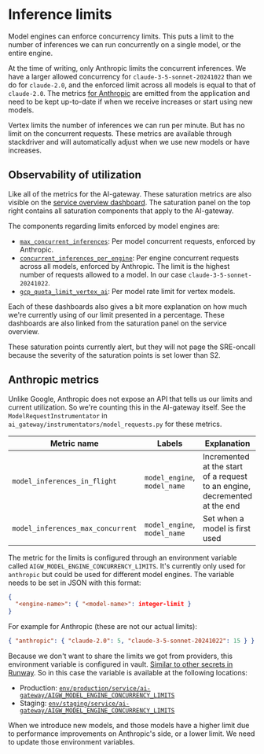 # Inference limits

Model engines can enforce concurrency limits. This puts a limit to the
number of inferences we can run concurrently on a single model, or the
entire engine.

At the time of writing, only Anthropic limits the concurrent
inferences. We have a larger allowed concurrency for `claude-3-5-sonnet-20241022` than
we do for `claude-2.0`, and the enforced limit across all models is
equal to that of `claude-2.0`. The metrics [for Anthropic](#anthropic-metrics)
are emitted from the application and need to be kept up-to-date if when we
receive increases or start using new models.

Vertex limits the number of inferences we can run per minute. But has
no limit on the concurrent requests. These metrics are available
through stackdriver and will automatically adjust when we use new
models or have increases.

## Observability of utilization

Like all of the metrics for the AI-gateway. These saturation metrics
are also visible on the
[service overview dashboard](https://dashboards.gitlab.net/d/ai-gateway-main/ai-gateway3a-overview?orgId=1).
The saturation panel on the top right contains all saturation components
that apply to the AI-gateway.

The components regarding limits enforced by model engines are:

- [`max_concurrent_inferences`](https://dashboards.gitlab.net/d/alerts-max_concurrent_inferences/154abead-92ad-5cd7-9112-fd8418ba289b?var-environment=gprd&var-type=ai-gateway&var-stage=main&var-component=max_concurrent_inferences&orgId=1):
  Per model concurrent requests, enforced by Anthropic.
- [`concurrent_inferences_per_engine`](https://dashboards.gitlab.net/d/alerts-max_inferences_per_engine/bd1e5cca-760c-55b0-98fa-4501e273af2a?var-environment=gprd&var-type=ai-gateway&var-stage=main&var-component=max_concurrent_inferences_per_engine&orgId=1):
  Per engine concurrent requests across all models, enforced by
  Anthropic. The limit is the highest number of requests allowed to a
  model. In our case `claude-3-5-sonnet-20241022`.
- [`gcp_quota_limit_vertex_ai`](https://dashboards.gitlab.net/d/alerts-sat_gcp_quota_limit_vertex_ai/d6ff3868-f03d-5dda-bd7c-e0fd406c5cc6?var-environment=gprd&var-type=ai-gateway&var-stage=main&var-component=gcp_quota_limit_vertex_ai&orgId=1):
  Per model rate limit for vertex models.

Each of these dashboards also gives a bit more explanation on how much
we're currently using of our limit presented in a percentage. These
dashboards are also linked from the saturation panel on the service
overview.

These saturation points currently alert, but they will not page the
SRE-oncall because the severity of the saturation points is set lower
than S2.

## Anthropic metrics

Unlike Google, Anthropic does not expose an API that tells us our
limits and current utilization. So we're counting this in the
AI-gateway itself. See the `ModelRequestInstrumentator` in
`ai_gateway/instrumentators/model_requests.py` for these metrics.

| Metric name                       | Labels                       | Explanation                                                                |
| --------------------------------- | ---------------------------- | -------------------------------------------------------------------------- |
| `model_inferences_in_flight`      | `model_engine`, `model_name` | Incremented at the start of a request to an engine, decremented at the end |
| `model_inferences_max_concurrent` | `model_engine`, `model_name` | Set when a model is first used                                             |

The metric for the limits is configured through an environment variable called
`AIGW_MODEL_ENGINE_CONCURRENCY_LIMITS`. It's currently only used for
`anthropic` but could be used for different model engines. The
variable needs to be set in JSON with this format:

```json
{
  "<engine-name>": { "<model-name>": integer-limit }
}
```

For example for Anthropic (these are not our actual limits):

```json
{ "anthropic": { "claude-2.0": 5, "claude-3-5-sonnet-20241022": 15 } }
```

Because we don't want to share the limits we got from providers, this
environment variable is configured in vault.
[Similar to other secrets in Runway](https://gitlab.com/gitlab-com/gl-infra/platform/runway/docs/-/blob/master/secrets-management.md?ref_type=heads).
So in this case the variable is available at the following locations:

- Production: [`env/production/service/ai-gateway/AIGW_MODEL_ENGINE_CONCURRENCY_LIMITS`](https://vault.gitlab.net/ui/vault/secrets/runway/kv/env%252Fproduction%252Fservice%252Fai-gateway%252FAIGW_MODEL_ENGINE_CONCURRENCY_LIMITS/details)
- Staging: [`env/staging/service/ai-gateway/AIGW_MODEL_ENGINE_CONCURRENCY_LIMITS`](https://vault.gitlab.net/ui/vault/secrets/runway/kv/env%2Fstaging%2Fservice%2Fai-gateway%2FAIGW_MODEL_ENGINE_CONCURRENCY_LIMITS/details?version=1)

When we introduce new models, and those models have a higher limit due
to performance improvements on Anthropic's side, or a lower limit. We
need to update those environment variables.
